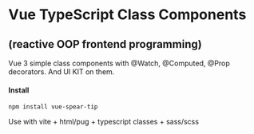 # Vue TypeScript Class Components 
## (reactive OOP frontend programming)

Vue 3 simple class components with @Watch, @Computed, @Prop decorators. 
And UI KIT on them.

#### Install
```
npm install vue-spear-tip
```

Use with vite + html/pug + typescript classes + sass/scss

